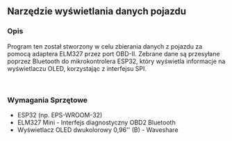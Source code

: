 ## Narzędzie wyświetlania danych pojazdu

### Opis
Program ten został stworzony w celu zbierania danych z pojazdu za pomocą adaptera ELM327 przez port OBD-II. Zebrane dane są przesyłane poprzez Bluetooth do mikrokontrolera ESP32, który wyświetla informacje na wyświetlaczu OLED, korzystając z interfejsu SPI.

&nbsp;
### Wymagania Sprzętowe
- ESP32 (np. EPS-WROOM-32)
- ELM327 Mini - Interfejs diagnostyczny OBD2 Bluetooth
- Wyświetlacz OLED dwukolorowy 0,96'' (B) - Waveshare

